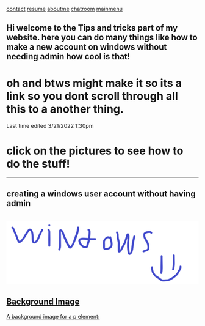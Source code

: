 [contact](https://neverlivedordied.github.io/contact.github.io/index.html)   [resume](https://neverlivedordied.github.io/resume/index.html)   [aboutme](https://neverlivedordied.github.io/About-Me/index.html)   [chatroom](https://neverlivedordied.github.io/chatroom/index.html) [mainmenu](https://neverlivedordied.github.io/index.html)
## Hi welcome to the Tips and tricks part of my website.  here you can do many things like how to make a new account on windows without needing admin how cool is that!
# oh and btws might make it so its a link so you dont scroll through all this to a another thing.
Last time edited 3/21/2022 1:30pm

# click on the pictures to see how to do the stuff!

---


## creating a windows user account without having admin
 
<br>
      <a href="https://neverlivedordied.github.io/create-a-windows-acc-without-admin/index.html">
         <img src="https://raw.githubusercontent.com/Neverlivedordied/Neverlivedordied.github.io/gh-pages/images/windows.png" class="img-responsive" alt=""> 
        




<body>

<h2>Background Image</h2>

<p>A background image for a p element:</p>

<p style="background-image: url('https://raw.githubusercontent.com/Neverlivedordied/Neverlivedordied.github.io/gh-pages/images/windows.png');">
